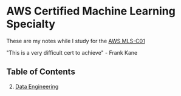 # AWS Certified Machine Learning Specialty

These are my notes while I study for the [AWS MLS-C01](https://aws.amazon.com/certification/certified-machine-learning-specialty/)

"This is a very difficult cert to achieve" - Frank Kane

## Table of Contents

2. [Data Engineering](data-engineering.md)
